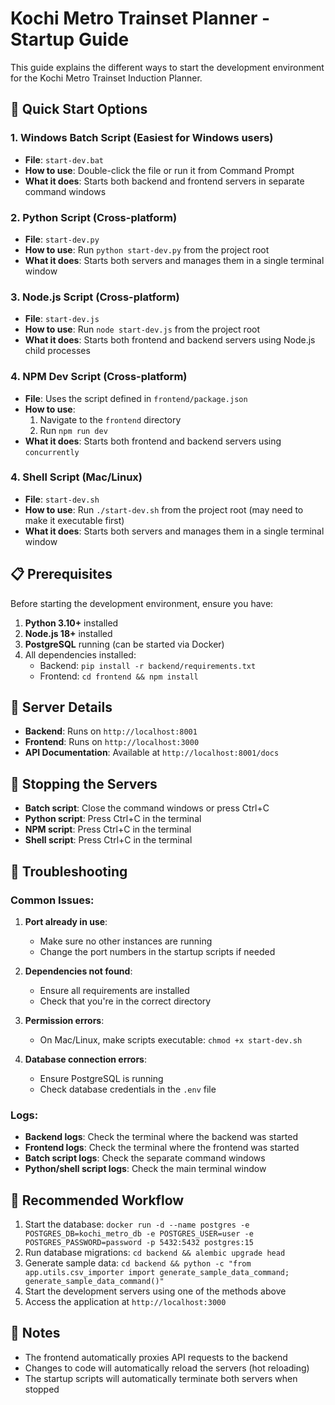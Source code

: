 # Kochi Metro Trainset Planner - Startup Guide

This guide explains the different ways to start the development environment for the Kochi Metro Trainset Induction Planner.

## 🚀 Quick Start Options

### 1. Windows Batch Script (Easiest for Windows users)
- **File**: `start-dev.bat`
- **How to use**: Double-click the file or run it from Command Prompt
- **What it does**: Starts both backend and frontend servers in separate command windows

### 2. Python Script (Cross-platform)
- **File**: `start-dev.py`
- **How to use**: Run `python start-dev.py` from the project root
- **What it does**: Starts both servers and manages them in a single terminal window

### 3. Node.js Script (Cross-platform)
- **File**: `start-dev.js`
- **How to use**: Run `node start-dev.js` from the project root
- **What it does**: Starts both frontend and backend servers using Node.js child processes

### 4. NPM Dev Script (Cross-platform)
- **File**: Uses the script defined in `frontend/package.json`
- **How to use**: 
  1. Navigate to the `frontend` directory
  2. Run `npm run dev`
- **What it does**: Starts both frontend and backend servers using `concurrently`

### 4. Shell Script (Mac/Linux)
- **File**: `start-dev.sh`
- **How to use**: Run `./start-dev.sh` from the project root (may need to make it executable first)
- **What it does**: Starts both servers and manages them in a single terminal window

## 📋 Prerequisites

Before starting the development environment, ensure you have:

1. **Python 3.10+** installed
2. **Node.js 18+** installed
3. **PostgreSQL** running (can be started via Docker)
4. All dependencies installed:
   - Backend: `pip install -r backend/requirements.txt`
   - Frontend: `cd frontend && npm install`

## 🔧 Server Details

- **Backend**: Runs on `http://localhost:8001`
- **Frontend**: Runs on `http://localhost:3000`
- **API Documentation**: Available at `http://localhost:8001/docs`

## 🛑 Stopping the Servers

- **Batch script**: Close the command windows or press Ctrl+C
- **Python script**: Press Ctrl+C in the terminal
- **NPM script**: Press Ctrl+C in the terminal
- **Shell script**: Press Ctrl+C in the terminal

## 🐛 Troubleshooting

### Common Issues:

1. **Port already in use**:
   - Make sure no other instances are running
   - Change the port numbers in the startup scripts if needed

2. **Dependencies not found**:
   - Ensure all requirements are installed
   - Check that you're in the correct directory

3. **Permission errors**:
   - On Mac/Linux, make scripts executable: `chmod +x start-dev.sh`

4. **Database connection errors**:
   - Ensure PostgreSQL is running
   - Check database credentials in the `.env` file

### Logs:

- **Backend logs**: Check the terminal where the backend was started
- **Frontend logs**: Check the terminal where the frontend was started
- **Batch script logs**: Check the separate command windows
- **Python/shell script logs**: Check the main terminal window

## 🎯 Recommended Workflow

1. Start the database: `docker run -d --name postgres -e POSTGRES_DB=kochi_metro_db -e POSTGRES_USER=user -e POSTGRES_PASSWORD=password -p 5432:5432 postgres:15`
2. Run database migrations: `cd backend && alembic upgrade head`
3. Generate sample data: `cd backend && python -c "from app.utils.csv_importer import generate_sample_data_command; generate_sample_data_command()"`
4. Start the development servers using one of the methods above
5. Access the application at `http://localhost:3000`

## 📝 Notes

- The frontend automatically proxies API requests to the backend
- Changes to code will automatically reload the servers (hot reloading)
- The startup scripts will automatically terminate both servers when stopped
